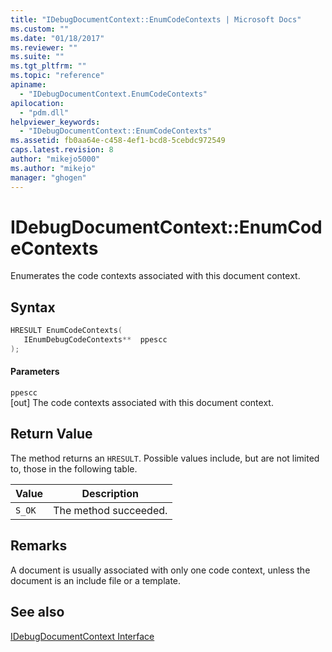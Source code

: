 ```yaml
---
title: "IDebugDocumentContext::EnumCodeContexts | Microsoft Docs"
ms.custom: ""
ms.date: "01/18/2017"
ms.reviewer: ""
ms.suite: ""
ms.tgt_pltfrm: ""
ms.topic: "reference"
apiname: 
  - "IDebugDocumentContext.EnumCodeContexts"
apilocation: 
  - "pdm.dll"
helpviewer_keywords: 
  - "IDebugDocumentContext::EnumCodeContexts"
ms.assetid: fb0aa64e-c458-4ef1-bcd8-5cebdc972549
caps.latest.revision: 8
author: "mikejo5000"
ms.author: "mikejo"
manager: "ghogen"
---
```

# IDebugDocumentContext::EnumCodeContexts
Enumerates the code contexts associated with this document context.  
  
## Syntax  
  
```cpp
HRESULT EnumCodeContexts(  
   IEnumDebugCodeContexts**  ppescc  
);  
```  
  
#### Parameters  
 `ppescc`  
 [out] The code contexts associated with this document context.  
  
## Return Value  
 The method returns an `HRESULT`. Possible values include, but are not limited to, those in the following table.  
  
|Value|Description|  
|-----------|-----------------|  
|`S_OK`|The method succeeded.|  
  
## Remarks  
 A document is usually associated with only one code context, unless the document is an include file or a template.  
  
## See also  
 [IDebugDocumentContext Interface](../../winscript/reference/idebugdocumentcontext-interface.md)